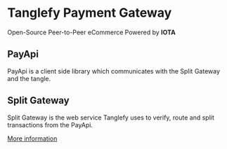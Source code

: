 # Tanglefy Payment Gateway
Open-Source Peer-to-Peer eCommerce Powered by **IOTA**



## PayApi

PayApi is a client side library which communicates with the Split Gateway and the tangle. 



## Split Gateway

Split Gateway is the web service Tanglefy uses to verify, route and split transactions from the PayApi.


[More information](./tf-split-gateway/README.md)

